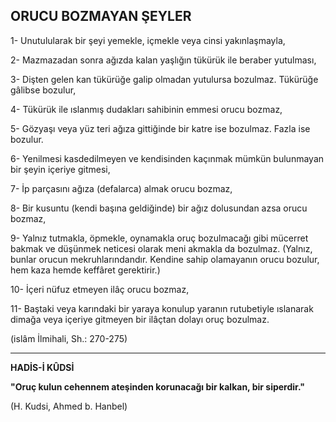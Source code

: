 ## ORUCU BOZMAYAN ŞEYLER

1- Unutulularak bir şeyi yemekle, içmekle veya cinsi yakınlaşmayla,

2- Mazmazadan sonra ağızda kalan yaşlığın tükürük ile beraber yutulması,

3- Dişten gelen kan tükürüğe galip olmadan yutulur­sa bozulmaz. Tükürüğe gâlibse bozulur,

4- Tükürük ile ıslanmış dudakları sahibinin emmesi orucu bozmaz,

5- Gözyaşı veya yüz teri ağıza gittiğinde bir katre ise bozulmaz. Fazla ise bozulur.

6- Yenilmesi kasdedilmeyen ve kendisinden kaçın­mak mümkün bulunmayan bir şeyin içeriye gitmesi,

7- İp parçasını ağıza (defalarca) almak orucu bozmaz,

8- Bir kusuntu (kendi başına geldiğinde) bir ağız do­lusundan azsa orucu bozmaz,

9- Yalnız tutmakla, öpmekle, oynamakla oruç bozulmacağı gibi mücerret bakmak ve düşünmek neticesi olarak meni akmakla da bozulmaz. (Yalnız, bunlar oru­cun mekruhlarındandır. Kendine sahip olamayanın orucu bozulur, hem kaza hemde keffâret gerektirir.)

10- İçeri nüfuz etmeyen ilâç orucu bozmaz,

11- Baştaki veya karındaki bir yaraya konulup yara­nın rutubetiyle ıslanarak dimağa veya içeriye gitmeyen bir ilâçtan dolayı oruç bozulmaz.

(islâm İlmihali, Sh.: 270-275)

<hr>

**HADİS-İ KÛDSİ**

**"Oruç kulun cehennem ateşinden korunacağı bir kalkan, bir siperdir."**

(H. Kudsi, Ahmed b. Hanbel)
